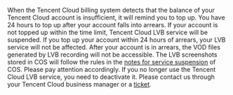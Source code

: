 ﻿When the Tencent Cloud billing system detects that the balance of your Tencent Cloud account is insufficient, it will remind you to top up. You have 24 hours to top up after your account falls into arrears. If your account is not topped up within the time limit, Tencent Cloud LVB service will be suspended. If you top up your account within 24 hours of arrears, your LVB service will not be affected.
After your account is in arrears, the VOD files generated by LVB recording will not be accessible. The LVB screenshots stored in COS will follow the rules in the [notes for service suspension](https://cloud.tencent.com/document/product/436/10044) of COS. Please pay attention accordingly.
If you no longer use the Tencent Cloud LVB service, you need to deactivate it. Please contact us through your Tencent Cloud business manager or a [ticket](https://console.cloud.tencent.com/workorder/category).
